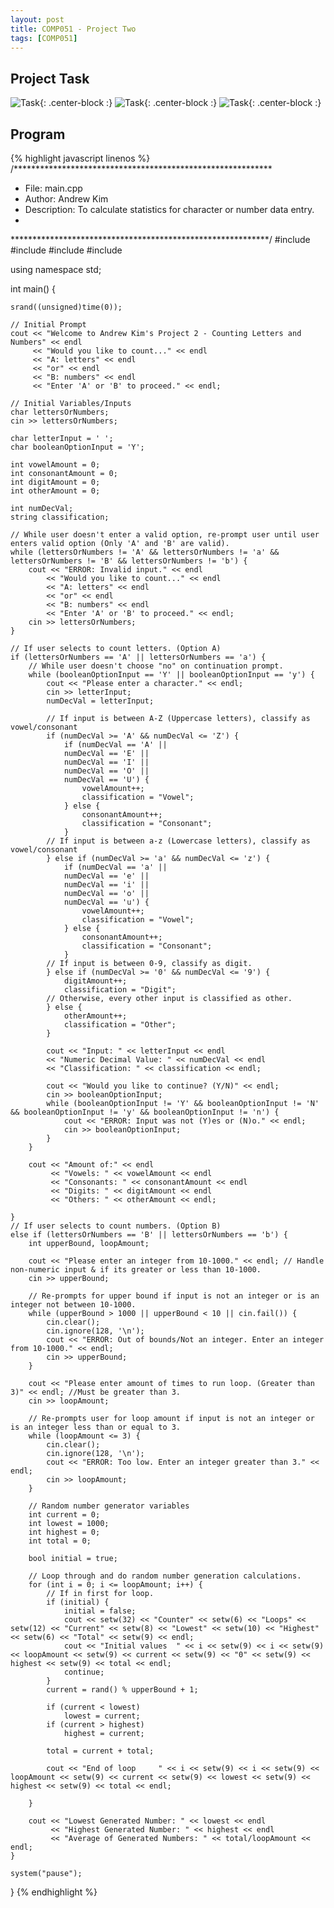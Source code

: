 ```yaml
---
layout: post
title: COMP051 - Project Two
tags: [COMP051]
---
```


## Project Task

![Task](http://andrewjkim.me/college/COMP051/PROJECT_TWO/1.jpg){: .center-block :}
![Task](http://andrewjkim.me/college/COMP051/PROJECT_TWO/2.jpg){: .center-block :}
![Task](http://andrewjkim.me/college/COMP051/PROJECT_TWO/3.jpg){: .center-block :}

## Program

{% highlight javascript linenos %}
/***********************************************************
 * File: main.cpp
 * Author: Andrew Kim
 * Description: To calculate statistics for character or number data entry.
 *
 ***********************************************************/
#include <iostream>
#include <string>
#include <ctime>
#include <iomanip>

using namespace std;

int main() {

    srand((unsigned)time(0));

    // Initial Prompt
    cout << "Welcome to Andrew Kim's Project 2 - Counting Letters and Numbers" << endl
         << "Would you like to count..." << endl
         << "A: letters" << endl
         << "or" << endl
         << "B: numbers" << endl
         << "Enter 'A' or 'B' to proceed." << endl;

    // Initial Variables/Inputs
    char lettersOrNumbers;
    cin >> lettersOrNumbers;

    char letterInput = ' ';
    char booleanOptionInput = 'Y';

    int vowelAmount = 0;
    int consonantAmount = 0;
    int digitAmount = 0;
    int otherAmount = 0;

    int numDecVal;
    string classification;

    // While user doesn't enter a valid option, re-prompt user until user enters valid option (Only 'A' and 'B' are valid).
    while (lettersOrNumbers != 'A' && lettersOrNumbers != 'a' && lettersOrNumbers != 'B' && lettersOrNumbers != 'b') {
        cout << "ERROR: Invalid input." << endl
            << "Would you like to count..." << endl
            << "A: letters" << endl
            << "or" << endl
            << "B: numbers" << endl
            << "Enter 'A' or 'B' to proceed." << endl;
        cin >> lettersOrNumbers;
    }

    // If user selects to count letters. (Option A)
    if (lettersOrNumbers == 'A' || lettersOrNumbers == 'a') {
        // While user doesn't choose "no" on continuation prompt.
        while (booleanOptionInput == 'Y' || booleanOptionInput == 'y') {
            cout << "Please enter a character." << endl;
            cin >> letterInput;
            numDecVal = letterInput;

            // If input is between A-Z (Uppercase letters), classify as vowel/consonant
            if (numDecVal >= 'A' && numDecVal <= 'Z') {
                if (numDecVal == 'A' ||
                numDecVal == 'E' ||
                numDecVal == 'I' ||
                numDecVal == 'O' ||
                numDecVal == 'U') {
                    vowelAmount++;
                    classification = "Vowel";
                } else {
                    consonantAmount++;
                    classification = "Consonant";
                }
            // If input is between a-z (Lowercase letters), classify as vowel/consonant
            } else if (numDecVal >= 'a' && numDecVal <= 'z') {
                if (numDecVal == 'a' ||
                numDecVal == 'e' ||
                numDecVal == 'i' ||
                numDecVal == 'o' ||
                numDecVal == 'u') {
                    vowelAmount++;
                    classification = "Vowel";
                } else {
                    consonantAmount++;
                    classification = "Consonant";
                }
            // If input is between 0-9, classify as digit.
            } else if (numDecVal >= '0' && numDecVal <= '9') {
                digitAmount++;
                classification = "Digit";
            // Otherwise, every other input is classified as other.
            } else {
                otherAmount++;
                classification = "Other";
            }

            cout << "Input: " << letterInput << endl
            << "Numeric Decimal Value: " << numDecVal << endl
            << "Classification: " << classification << endl;

            cout << "Would you like to continue? (Y/N)" << endl;
            cin >> booleanOptionInput;
            while (booleanOptionInput != 'Y' && booleanOptionInput != 'N' && booleanOptionInput != 'y' && booleanOptionInput != 'n') {
                cout << "ERROR: Input was not (Y)es or (N)o." << endl;
                cin >> booleanOptionInput;
            }
        }

        cout << "Amount of:" << endl
             << "Vowels: " << vowelAmount << endl
             << "Consonants: " << consonantAmount << endl
             << "Digits: " << digitAmount << endl
             << "Others: " << otherAmount << endl;

    }
    // If user selects to count numbers. (Option B)
    else if (lettersOrNumbers == 'B' || lettersOrNumbers == 'b') {
        int upperBound, loopAmount;

        cout << "Please enter an integer from 10-1000." << endl; // Handle non-numeric input & if its greater or less than 10-1000.
        cin >> upperBound;

        // Re-prompts for upper bound if input is not an integer or is an integer not between 10-1000.
        while (upperBound > 1000 || upperBound < 10 || cin.fail()) {
            cin.clear();
            cin.ignore(128, '\n');
            cout << "ERROR: Out of bounds/Not an integer. Enter an integer from 10-1000." << endl;
            cin >> upperBound;
        }

        cout << "Please enter amount of times to run loop. (Greater than 3)" << endl; //Must be greater than 3.
        cin >> loopAmount;

        // Re-prompts user for loop amount if input is not an integer or is an integer less than or equal to 3.
        while (loopAmount <= 3) {
            cin.clear();
            cin.ignore(128, '\n');
            cout << "ERROR: Too low. Enter an integer greater than 3." << endl;
            cin >> loopAmount;
        }

        // Random number generator variables
        int current = 0;
        int lowest = 1000;
        int highest = 0;
        int total = 0;

        bool initial = true;

        // Loop through and do random number generation calculations.
        for (int i = 0; i <= loopAmount; i++) {
            // If in first for loop.
            if (initial) {
                initial = false;
                cout << setw(32) << "Counter" << setw(6) << "Loops" << setw(12) << "Current" << setw(8) << "Lowest" << setw(10) << "Highest" << setw(6) << "Total" << setw(9) << endl;
                cout << "Initial values  " << i << setw(9) << i << setw(9) << loopAmount << setw(9) << current << setw(9) << "0" << setw(9) << highest << setw(9) << total << endl;
                continue;
            }
            current = rand() % upperBound + 1;

            if (current < lowest)
                lowest = current;
            if (current > highest)
                highest = current;

            total = current + total;

            cout << "End of loop     " << i << setw(9) << i << setw(9) << loopAmount << setw(9) << current << setw(9) << lowest << setw(9) << highest << setw(9) << total << endl;

        }

        cout << "Lowest Generated Number: " << lowest << endl
             << "Highest Generated Number: " << highest << endl
             << "Average of Generated Numbers: " << total/loopAmount << endl;
    }

    system("pause");

}
{% endhighlight %}
